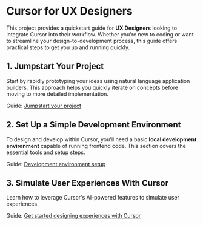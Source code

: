 # Cursor for UX Designers

This project provides a quickstart guide for **UX Designers** looking to integrate Cursor into their workflow. Whether you're new to coding or want to streamline your design-to-development process, this guide offers practical steps to get you up and running quickly.

## 1\. Jumpstart Your Project

Start by rapidly prototyping your ideas using natural language application builders. This approach helps you quickly iterate on concepts before moving to more detailed implementation.

Guide: [Jumpstart your project](/jumpstart-your-project.md)

## 2\. Set Up a Simple Development Environment

To design and develop within Cursor, you'll need a basic **local development environment** capable of running frontend code. This section covers the essential tools and setup steps.

Guide: [Development environment setup](/development-environment-setup.md)

## 3\. Simulate User Experiences With Cursor

Learn how to leverage Cursor's AI-powered features to simulate user experiences.

Guide: [Get started designing experiences with Cursor](/quickstart.md)


